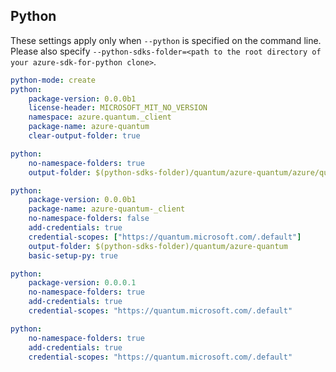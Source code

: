 ## Python

These settings apply only when `--python` is specified on the command line.
Please also specify `--python-sdks-folder=<path to the root directory of your azure-sdk-for-python clone>`.

``` yaml $(python)
python-mode: create
python:
    package-version: 0.0.0b1
    license-header: MICROSOFT_MIT_NO_VERSION
    namespace: azure.quantum._client
    package-name: azure-quantum
    clear-output-folder: true
```

```yaml $(python) && $(python-mode) == 'update'
python:
    no-namespace-folders: true
    output-folder: $(python-sdks-folder)/quantum/azure-quantum/azure/quantum/_client
```

```yaml $(python) && $(python-mode) == 'create'
python:
    package-version: 0.0.0b1
    package-name: azure-quantum-_client
    no-namespace-folders: false
    add-credentials: true
    credential-scopes: ["https://quantum.microsoft.com/.default"]
    output-folder: $(python-sdks-folder)/quantum/azure-quantum
    basic-setup-py: true
```

```yaml $(python) && $(python-mode) == 'cli'
python:
    package-version: 0.0.0.1
    no-namespace-folders: true
    add-credentials: true
    credential-scopes: "https://quantum.microsoft.com/.default"
```

```yaml $(python) && $(python-mode) == 'pythonSdk'
python:
    no-namespace-folders: true
    add-credentials: true
    credential-scopes: "https://quantum.microsoft.com/.default"
```
